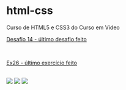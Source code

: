 # html-css
 Curso de HTML5 e CSS3 do Curso em Vídeo
<br>
 <p>
 <a href="https://felipejlc.github.io/html-css/desafios/d014/index.html" target="blank"> Desafio 14 - último desafio feito</a>
 </p>

 <br>

 <p>
 <a href="https://felipejlc.github.io/html-css/exercicios/ex026/mq005/index.html" target="blank"> Ex26 - último exercício feito</a>
 </p>

 <br>

 <img src="exercicio/imagens/google.png">
 <img src="html-css/exercicio/imagens/css3.jpg">
 <img src="https://felipejlc.github.io/html-css/exercicios/imagens/google.png">

